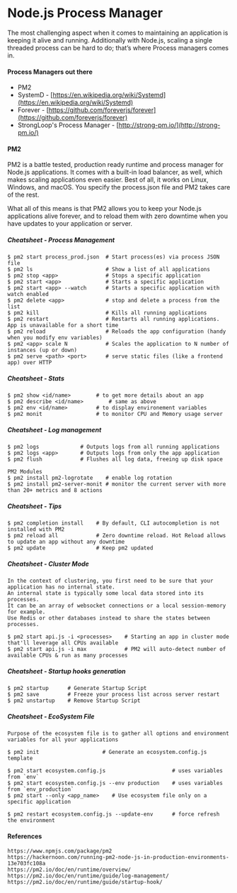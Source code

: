 # Node.js Process Manager

The most challenging aspect when it comes to maintaining an application is keeping it alive and running. Additionally with Node.js, scaling a single threaded process can be hard to do; that’s where Process managers comes in.

#### Process Managers out there

* PM2
* SystemD - [https://en.wikipedia.org/wiki/Systemd](https://en.wikipedia.org/wiki/Systemd)
* Forever - [https://github.com/foreverjs/forever](https://github.com/foreverjs/forever)
* StrongLoop's Process Manager - [http://strong-pm.io/](http://strong-pm.io/)

#### PM2

PM2 is a battle tested, production ready runtime and process manager for Node.js applications. It comes with a built-in load balancer, as well, which makes scaling applications even easier. Best of all, it works on Linux, Windows, and macOS. You specify the process.json file and PM2 takes care of the rest.

What all of this means is that PM2 allows you to keep your Node.js applications alive forever, and to reload them with zero downtime when you have updates to your application or server.

##### Cheatsheet - Process Management

```
$ pm2 start process_prod.json  # Start process(es) via process JSON file
$ pm2 ls                       # Show a list of all applications
$ pm2 stop <app>               # Stops a specific application
$ pm2 start <app>              # Starts a specific application
$ pm2 start <app> --watch      # Starts a specific application with watch enabled
$ pm2 delete <app>             # stop and delete a process from the list
$ pm2 kill                     # Kills all running applications
$ pm2 restart                  # Restarts all running applications. App is unavailable for a short time
$ pm2 reload                   # Reloads the app configuration (handy when you modify env variables)
$ pm2 <app> scale N            # Scales the application to N number of instances (up or down)
$ pm2 serve <path> <port>      # serve static files (like a frontend app) over HTTP
```

##### Cheatsheet - Stats

```
$ pm2 show <id/name>        # to get more details about an app
$ pm2 describe <id/name>        # same as above
$ pm2 env <id/name>         # to display environement variables
$ pm2 monit                 # to monitor CPU and Memory usage server
```

##### Cheatsheet - Log management

```
$ pm2 logs             # Outputs logs from all running applications
$ pm2 logs <app>       # Outputs logs from only the app application
$ pm2 flush            # Flushes all log data, freeing up disk space

PM2 Modules
$ pm2 install pm2-logrotate    # enable log rotation
$ pm2 install pm2-server-monit # monitor the current server with more than 20+ metrics and 8 actions
```

##### Cheatsheet - Tips

```
$ pm2 completion install    # By default, CLI autocompletion is not installed with PM2
$ pm2 reload all            # Zero downtime reload. Hot Reload allows to update an app without any downtime
$ pm2 update                # Keep pm2 updated
```

##### Cheatsheet - Cluster Mode

```
In the context of clustering, you first need to be sure that your application has no internal state.
An internal state is typically some local data stored into its processes.
It can be an array of websocket connections or a local session-memory for example.
Use Redis or other databases instead to share the states between processes.

$ pm2 start api.js -i <processes>    # Starting an app in cluster mode that'll leverage all CPUs available
$ pm2 start api.js -i max            # PM2 will auto-detect number of available CPUs & run as many processes
```

##### Cheatsheet - Startup hooks generation

```
$ pm2 startup      # Generate Startup Script
$ pm2 save         # Freeze your process list across server restart
$ pm2 unstartup    # Remove Startup Script
```

##### Cheatsheet - EcoSystem File

    Purpose of the ecosystem file is to gather all options and environment variables for all your applications

    $ pm2 init                    # Generate an ecosystem.config.js template

    $ pm2 start ecosystem.config.js                     # uses variables from `env`
    $ pm2 start ecosystem.config.js --env production    # uses variables from `env_production`
    $ pm2 start --only <app_name>    # Use ecosystem file only on a specific application

    $ pm2 restart ecosystem.config.js --update-env      # force refresh the environment

#### References

```
https://www.npmjs.com/package/pm2
https://hackernoon.com/running-pm2-node-js-in-production-environments-13e703fc108a
https://pm2.io/doc/en/runtime/overview/
https://pm2.io/doc/en/runtime/guide/log-management/
https://pm2.io/doc/en/runtime/guide/startup-hook/
```
